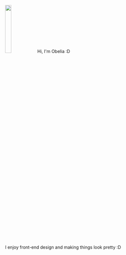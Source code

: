 <img src="https://i.pinimg.com/564x/45/63/ae/4563aecf007abf10f3f29d0e91d47270.jpg" style="height:20%;width:20%;">
Hi, I'm Obelia :D <br>
I enjoy front-end design and making things look pretty :D 
<!---
obeliaaa/obeliaaa is a ✨ special ✨ repository because its `README.md` (this file) appears on your GitHub profile.
You can click the Preview link to take a look at your changes.
--->
